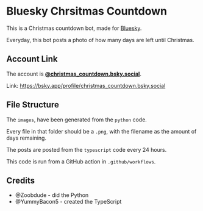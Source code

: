 # Bluesky Chrsitmas Countdown

This is a Christmas countdown bot, made for [Bluesky](https://bsky.app).

Everyday, this bot posts a photo of how many days are left until Christmas.

## Account Link

The account is **[@christmas_countdown.bsky.social](https://bsky.app/profile/christmas_countdown.bsky.social)**.

Link: https://bsky.app/profile/christmas_countdown.bsky.social

## File Structure

The `images`, have been generated from the `python` code.

Every file in that folder should be a `.png`, with the filename as the amount of days remaining.

The posts are posted from the `typescript` code every 24 hours.

This code is run from a GitHub action in `.github/workflows`.

## Credits

- @Zoobdude - did the Python
- @YummyBacon5 - created the TypeScript